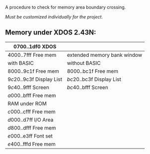 A procedure to check for memory area boundary crossing.

_Must be customized individually for the project._


## Memory under XDOS 2.43N:

| $0700..$1df0 XDOS         |                             |
| ------------------------- | --------------------------- |
| $4000..$7fff Free mem     | extended memory bank window |
| with BASIC                | without BASIC               |
| $8000..$9c1f Free mem     | $8000..$bc1f Free mem       |
| $9c20..$9c3f Display List | $bc20..$bc3f Display List   |
| $9c40..$9fff Screen       | $bc40..$bfff Screen         |
| $a000..$bfff Free mem     |                             |
| RAM under ROM             |                             |
| $c000..$cfff Free mem     |                             |
| $d000..$d7ff I/O Area     |                             |
| $d800..$dfff Free mem     |                             |
| $e000..$e3ff Font set     |                             |
| $e400..$fffd Free mem     |                             |


